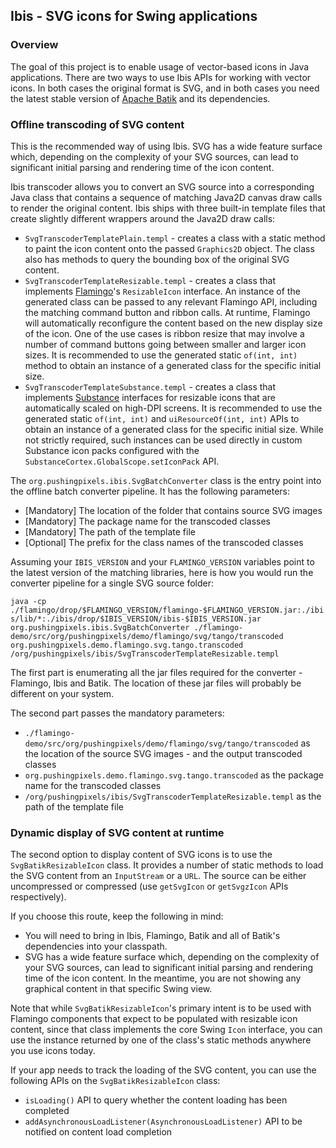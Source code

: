 ## Ibis - SVG icons for Swing applications

### Overview

The goal of this project is to enable usage of vector-based icons in Java applications. There are two ways to use Ibis APIs for working with vector icons. In both cases the original format is SVG, and in both cases you need the latest stable version of [Apache Batik](https://xmlgraphics.apache.org/batik/) and its dependencies.

### Offline transcoding of SVG content

This is the recommended way of using Ibis. SVG has a wide feature surface which, depending on the complexity of your SVG sources, can lead to significant initial parsing and rendering time of the icon content.

Ibis transcoder allows you to convert an SVG source into a corresponding Java class that contains a sequence of matching Java2D canvas draw calls to render the original content. Ibis ships with three built-in template files that create slightly different wrappers around the Java2D draw calls:

* `SvgTranscoderTemplatePlain.templ` - creates a class with a static method to paint the icon content onto the passed `Graphics2D` object. The class also has methods to query the bounding box of the original SVG content.
* `SvgTranscoderTemplateResizable.templ` - creates a class that implements [Flamingo](https://github.com/kirill-grouchnikov/flamingo)'s `ResizableIcon` interface. An instance of the generated class can be passed to any relevant Flamingo API, including the matching command button and ribbon calls. At runtime, Flamingo will automatically reconfigure the content based on the new display size of the icon. One of the use cases is ribbon resize that may involve a number of command buttons going between smaller and larger icon sizes. It is recommended to use the generated static `of(int, int)` method to obtain an instance of a generated class for the specific initial size.
* `SvgTranscoderTemplateSubstance.templ` - creates a class that implements [Substance](https://github.com/kirill-grouchnikov/flamingo) interfaces for resizable icons that are automatically scaled on high-DPI screens. It is recommended to use the generated static `of(int, int)` and `uiResourceOf(int, int)` APIs to obtain an instance of a generated class for the specific initial size. While not strictly required, such instances can be used directly in custom Substance icon packs configured with the `SubstanceCortex.GlobalScope.setIconPack` API.

The `org.pushingpixels.ibis.SvgBatchConverter` class is the entry point into the offline batch converter pipeline. It has the following parameters:

* [Mandatory] The location of the folder that contains source SVG images
* [Mandatory] The package name for the transcoded classes
* [Mandatory] The path of the template file
* [Optional] The prefix for the class names of the transcoded classes

Assuming your `IBIS_VERSION` and your `FLAMINGO_VERSION` variables point to the latest version of the matching libraries, here is how you would run the converter pipeline for a single SVG source folder:

`java -cp ./flamingo/drop/$FLAMINGO_VERSION/flamingo-$FLAMINGO_VERSION.jar:./ibis/lib/*:./ibis/drop/$IBIS_VERSION/ibis-$IBIS_VERSION.jar org.pushingpixels.ibis.SvgBatchConverter ./flamingo-demo/src/org/pushingpixels/demo/flamingo/svg/tango/transcoded org.pushingpixels.demo.flamingo.svg.tango.transcoded /org/pushingpixels/ibis/SvgTranscoderTemplateResizable.templ`

The first part is enumerating all the jar files required for the converter - Flamingo, Ibis and Batik. The location of these jar files will probably be different on your system.

The second part passes the mandatory parameters:

* `./flamingo-demo/src/org/pushingpixels/demo/flamingo/svg/tango/transcoded` as the location of the source SVG images - and the output transcoded classes
* `org.pushingpixels.demo.flamingo.svg.tango.transcoded` as the package name for the transcoded classes
* `/org/pushingpixels/ibis/SvgTranscoderTemplateResizable.templ` as the path of the template file

### Dynamic display of SVG content at runtime

The second option to display content of SVG icons is to use the `SvgBatikResizableIcon` class. It provides a number of static methods to load the SVG content from an `InputStream` or a `URL`. The source can be either uncompressed or compressed (use `getSvgIcon` or `getSvgzIcon` APIs respectively).

If you choose this route, keep the following in mind:

* You will need to bring in Ibis, Flamingo, Batik and all of Batik's dependencies into your classpath.
* SVG has a wide feature surface which, depending on the complexity of your SVG sources, can lead to significant initial parsing and rendering time of the icon content. In the meantime, you are not showing any graphical content in that specific Swing view.

Note that while `SvgBatikResizableIcon`'s primary intent is to be used with Flamingo components that expect to be populated with resizable icon content, since that class implements the core Swing `Icon` interface, you can use the instance returned by one of the class's static methods anywhere you use icons today.

If your app needs to track the loading of the SVG content, you can use the following APIs on the `SvgBatikResizableIcon` class:

* `isLoading()` API to query whether the content loading has been completed
* `addAsynchronousLoadListener(AsynchronousLoadListener)` API to be notified on content load completion
